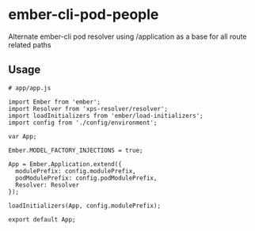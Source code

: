 
# ember-cli-pod-people
Alternate ember-cli pod resolver using /application as a base for all route related paths

## Usage
```
# app/app.js

import Ember from 'ember';
import Resolver from 'xps-resolver/resolver';
import loadInitializers from 'ember/load-initializers';
import config from './config/environment';

var App;

Ember.MODEL_FACTORY_INJECTIONS = true;

App = Ember.Application.extend({
  modulePrefix: config.modulePrefix,
  podModulePrefix: config.podModulePrefix,
  Resolver: Resolver
});

loadInitializers(App, config.modulePrefix);

export default App;
```
